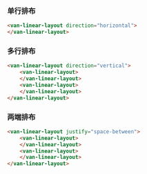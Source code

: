 ### 单行排布

``` html
<van-linear-layout direction="horizontal">
</van-linear-layout>
```

### 多行排布

``` html
<van-linear-layout direction="vertical">
    <van-linear-layout>
    </van-linear-layout>
    <van-linear-layout>
    </van-linear-layout>
</van-linear-layout>
```

### 两端排布

``` html
<van-linear-layout justify="space-between">
    <van-linear-layout>
    </van-linear-layout>
    <van-linear-layout>
    </van-linear-layout>
</van-linear-layout>
```
